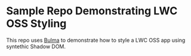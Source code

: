 # Sample Repo Demonstrating LWC OSS Styling

This repo uses [Bulma](https://bulma.io) to demonstrate how to style a LWC OSS app using syntethic Shadow DOM.
